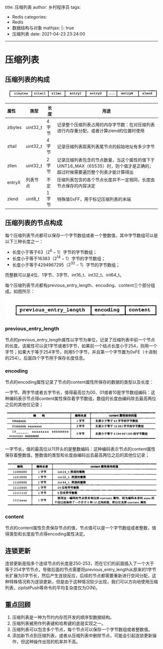title: 压缩列表
author: 乡村程序员
tags:
  - Redis
categories:
  - Redis
  - 数据结构与对象
mathjax: |-
  true
  - 压缩列表
date: 2021-04-23 23:24:00
---
# 压缩列表

## 压缩列表的构成

![压缩列表的各个组成部分](../images/%E5%8E%8B%E7%BC%A9%E5%88%97%E8%A1%A8/压缩列表的各个组成部分.png)

| 属性    | 类型     | 长度  | 用途                                                         |
| :------ | -------- | ----- | ------------------------------------------------------------ |
| zlbytes | uint32_t | 4字节 | 记录整个压缩列表占用的内存字节数：在对压缩列表进行内存重分配，或者计算zlend的位置时使用 |
| zltail  | uint32_t | 4字节 | 记录压缩列表距离列表尾节点的起始地址有多少字节               |
| zllen   | uint32_t | 2字节 | 记录压缩列表包含的节点数量，当这个属性的值下于UINT16_MAX（65535）时，则个值才是正确的，超过时候需要遍历整个列表才能计算得出 |
| entryX  | 列表节点 | 不定  | 压缩列表包含的各个节点长度并不一定相同，长度由节点保存的内容决定 |
| zlend   | uint8_t  | 1字节 | 特殊值0xFF，用于标记压缩列表的末端                           |

## 压缩列表的节点构成

每个压缩列表节点都可以保存一个字节数组或者一个整数值，其中字节数组可以是以下三种长度之一：

- 长度小于等于63（$2^6-1$）字节的字节数组；  
- 长度小于等于16383（$2^{14}-1$）字节的字节数组；  
- 长度小于等于4294967295（$2^{32}-1$）字节的字节数组；  

而整数可以是4位、1字节、3字节、int16_t、int32_t、int64_t。

每个压缩列表节点都有previous_entry_length、encoding、content三个部分组成。如图所示：

![压缩列表节点的各个组成部分](../images/%E5%8E%8B%E7%BC%A9%E5%88%97%E8%A1%A8/image-20210424000604329.png)



###  previous_entry_length

节点的previous_entry_length属性以字节为单位，记录了压缩列表中前一个节点的长度。该属性可以说1字节或者5字节，如果前一个结点长度小于254，则用一个字节；如果大于等于254字节，则用5个字节，并且第一个字节置为0xFE（十进制的254）。后面四个字节用于保存长度信息。  

### encoding

节点的encoding属性记录了节点的content属性所保存的数据的类型以及长度：  

一字节、两字节或者五字节长，值得最高位为00、01或者10是字节数组编码：这种编码表示节点得content属性保存着字节数组，数组的长度由编码除去最高两位之后的其他位记录；  

![字节数组编码](../images/%E5%8E%8B%E7%BC%A9%E5%88%97%E8%A1%A8/image-20210424002245234.png)

一字节长，值的最高位以11开头的是整数编码：这种编码表示节点的content属性保存着整数值，整数值的类型和长度由编码出去最高两位之后的其他位记录；  

![整数编码](../images/%E5%8E%8B%E7%BC%A9%E5%88%97%E8%A1%A8/image-20210424002304775.png)

### content  

节点的content属性负责保存节点的值，节点值可以是一个字节数组或者整数，值得类型和长度由节点得encoding属性决定。

## 连锁更新

连锁更新是指多个连续节点的长度是250-253，而在它们的前面插入了一个大于等于254字节节点，导致后面的节点需要将previous_entry_length从原来的1字节长扩展为5字节长，然后产生连锁反应，后续的节点都需要重新进行空间分配，这种特殊情况称为连锁更新，但是由于这种情况较少出现，我们可以方向地使用压缩列表，ziplistPush等命令的平均复杂度仅为O(N)。

## 重点回顾

1. 压缩列表是一种为节约内存而开发的顺序型数据结构。  
2. 压缩列表被用作列表键和哈希键的底层实现之一。
3. 压缩列表可以包含多个节点，每个节点可以保存一个字节数组或者整数值。  
4. 添加新节点到压缩列表，或者从压缩列表中删除节点，可能会引起连锁更新操作，但这种操作出现的机率并不高。



